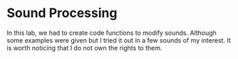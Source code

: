 # Sound Processing

In this lab, we had to create code functions to modify sounds. Although some examples were given but I tried it out in a few sounds of my interest. It is worth noticing that I do not own the rights to them. 
